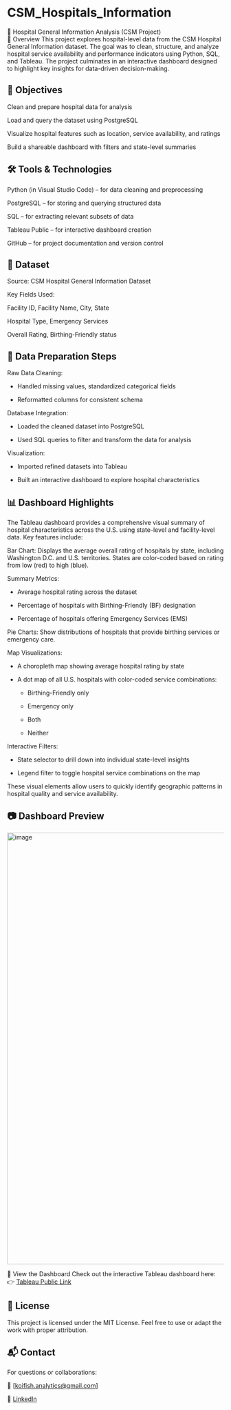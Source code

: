 # CSM_Hospitals_Information

🏥 Hospital General Information Analysis (CSM Project)  
📌 Overview
This project explores hospital-level data from the CSM Hospital General Information dataset. The goal was to clean, structure, and analyze hospital service availability and performance indicators using Python, SQL, and Tableau. The project culminates in an interactive dashboard designed to highlight key insights for data-driven decision-making.

🎯 Objectives
---
Clean and prepare hospital data for analysis

Load and query the dataset using PostgreSQL

Visualize hospital features such as location, service availability, and ratings

Build a shareable dashboard with filters and state-level summaries

🛠️ Tools & Technologies
---
Python (in Visual Studio Code) – for data cleaning and preprocessing

PostgreSQL – for storing and querying structured data

SQL – for extracting relevant subsets of data

Tableau Public – for interactive dashboard creation

GitHub – for project documentation and version control

📁 Dataset
---
Source: CSM Hospital General Information Dataset

Key Fields Used:

Facility ID, Facility Name, City, State

Hospital Type, Emergency Services

Overall Rating, Birthing-Friendly status

🧹 Data Preparation Steps
---
Raw Data Cleaning:

* Handled missing values, standardized categorical fields

* Reformatted columns for consistent schema

Database Integration:

* Loaded the cleaned dataset into PostgreSQL

* Used SQL queries to filter and transform the data for analysis

Visualization:

* Imported refined datasets into Tableau

* Built an interactive dashboard to explore hospital characteristics

📊 Dashboard Highlights
---
The Tableau dashboard provides a comprehensive visual summary of hospital characteristics across the U.S. using state-level and facility-level data. Key features include:

Bar Chart: Displays the average overall rating of hospitals by state, including Washington D.C. and U.S. territories. States are color-coded based on rating from low (red) to high (blue).

Summary Metrics:

* Average hospital rating across the dataset

* Percentage of hospitals with Birthing-Friendly (BF) designation

* Percentage of hospitals offering Emergency Services (EMS)

Pie Charts: Show distributions of hospitals that provide birthing services or emergency care.

Map Visualizations:

* A choropleth map showing average hospital rating by state

* A dot map of all U.S. hospitals with color-coded service combinations:

  * Birthing-Friendly only

  * Emergency only

  * Both

  * Neither

Interactive Filters:

* State selector to drill down into individual state-level insights

* Legend filter to toggle hospital service combinations on the map

These visual elements allow users to quickly identify geographic patterns in hospital quality and service availability.

📷 Dashboard Preview
---
<img width="1919" height="1001" alt="image" src="https://github.com/user-attachments/assets/02cf4ca7-d5f0-4c5e-8c08-9440d7f8ecbd" />


🔗 View the Dashboard
Check out the interactive Tableau dashboard here:
👉 [Tableau Public Link](https://public.tableau.com/app/profile/david.jian4862/viz/Medicare_Hospital_Dashboard/Dashboard2?publish=yes)

📜 License
---
This project is licensed under the MIT License. Feel free to use or adapt the work with proper attribution.

📬 Contact
---
For questions or collaborations:

📧 [koifish.analytics@gmail.com]

💼 [LinkedIn](https://www.linkedin.com/in/davidjian00/)
